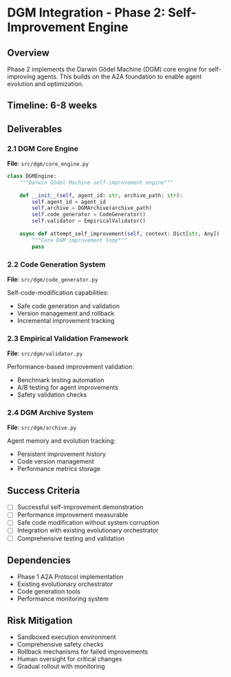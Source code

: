 # DGM Integration - Phase 2: Self-Improvement Engine

## Overview

Phase 2 implements the Darwin Gödel Machine (DGM) core engine for self-improving agents. This builds on the A2A foundation to enable agent evolution and optimization.

## Timeline: 6-8 weeks

## Deliverables

### 2.1 DGM Core Engine

**File**: `src/dgm/core_engine.py`

```python
class DGMEngine:
    """Darwin Gödel Machine self-improvement engine"""
    
    def __init__(self, agent_id: str, archive_path: str):
        self.agent_id = agent_id
        self.archive = DGMArchive(archive_path)
        self.code_generator = CodeGenerator()
        self.validator = EmpiricalValidator()
    
    async def attempt_self_improvement(self, context: Dict[str, Any]) -> bool:
        """Core DGM improvement loop"""
        pass
```

### 2.2 Code Generation System

**File**: `src/dgm/code_generator.py`

Self-code-modification capabilities:
- Safe code generation and validation
- Version management and rollback
- Incremental improvement tracking

### 2.3 Empirical Validation Framework

**File**: `src/dgm/validator.py`

Performance-based improvement validation:
- Benchmark testing automation
- A/B testing for agent improvements
- Safety validation checks

### 2.4 DGM Archive System

**File**: `src/dgm/archive.py`

Agent memory and evolution tracking:
- Persistent improvement history
- Code version management
- Performance metrics storage

## Success Criteria

- [ ] Successful self-improvement demonstration
- [ ] Performance improvement measurable
- [ ] Safe code modification without system corruption
- [ ] Integration with existing evolutionary orchestrator
- [ ] Comprehensive testing and validation

## Dependencies

- Phase 1 A2A Protocol implementation
- Existing evolutionary orchestrator
- Code generation tools
- Performance monitoring system

## Risk Mitigation

- Sandboxed execution environment
- Comprehensive safety checks
- Rollback mechanisms for failed improvements
- Human oversight for critical changes
- Gradual rollout with monitoring
